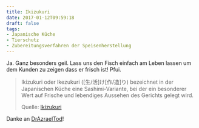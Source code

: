 ```yaml
---
title: Ikizukuri
date: 2017-01-12T09:59:18
draft: false
tags:
- Japanische Küche
- Tierschutz
- Zubereitungsverfahren der Speisenherstellung
---
```


Ja. Ganz besonders geil. Lass uns den Fisch einfach am Leben lassen um dem
Kunden zu zeigen dass er frisch ist! Pfui.

> Ikizukuri oder Ikezukuri ([生/活]け[作/造]り) bezeichnet in der
> Japanischen Küche eine Sashimi-Variante, bei der ein besonderer Wert auf
> Frische und lebendiges Aussehen des Gerichts gelegt wird.
>
> Quelle: [Ikizukuri](https://de.wikipedia.org/wiki/Ikizukuri)

Danke an [DrAzraelTod](https://twitter.com/DrAzraelTod)!